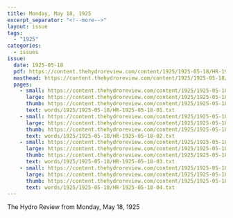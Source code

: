 ```yaml
---
title: Monday, May 18, 1925
excerpt_separator: "<!--more-->"
layout: issue
tags:
  - "1925"
categories:
  - issues
issue:
  date: 1925-05-18
  pdf: https://content.thehydroreview.com/content/1925/1925-05-18/HR-1925-05-18.pdf
  masthead: https://content.thehydroreview.com/content/1925/1925-05-18/masthead/HR-1925-05-18.jpg
  pages:
    - small: https://content.thehydroreview.com/content/1925/1925-05-18/small/HR-1925-05-18-01.jpg
      large: https://content.thehydroreview.com/content/1925/1925-05-18/large/HR-1925-05-18-01.jpg
      thumb: https://content.thehydroreview.com/content/1925/1925-05-18/thumbnails/HR-1925-05-18-01.jpg
      text: words/1925/1925-05-18/HR-1925-05-18-01.txt
    - small: https://content.thehydroreview.com/content/1925/1925-05-18/small/HR-1925-05-18-02.jpg
      large: https://content.thehydroreview.com/content/1925/1925-05-18/large/HR-1925-05-18-02.jpg
      thumb: https://content.thehydroreview.com/content/1925/1925-05-18/thumbnails/HR-1925-05-18-02.jpg
      text: words/1925/1925-05-18/HR-1925-05-18-02.txt
    - small: https://content.thehydroreview.com/content/1925/1925-05-18/small/HR-1925-05-18-03.jpg
      large: https://content.thehydroreview.com/content/1925/1925-05-18/large/HR-1925-05-18-03.jpg
      thumb: https://content.thehydroreview.com/content/1925/1925-05-18/thumbnails/HR-1925-05-18-03.jpg
      text: words/1925/1925-05-18/HR-1925-05-18-03.txt
    - small: https://content.thehydroreview.com/content/1925/1925-05-18/small/HR-1925-05-18-04.jpg
      large: https://content.thehydroreview.com/content/1925/1925-05-18/large/HR-1925-05-18-04.jpg
      thumb: https://content.thehydroreview.com/content/1925/1925-05-18/thumbnails/HR-1925-05-18-04.jpg
      text: words/1925/1925-05-18/HR-1925-05-18-04.txt
---
```


The Hydro Review from Monday, May 18, 1925

<!--more-->

